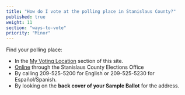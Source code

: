 ```yaml
---
title: "How do I vote at the polling place in Stanislaus County?"
published: true
weight: 11
section: "ways-to-vote"
priority: "Minor"
---
```


Find your polling place:  
- In the [My Voting Location](#section-my-polling-place) section of this site.  
- [Online](http://qa.co.stanislaus.ca.us/ElectionsWeb/pollLocate.jsp) through the Stanislaus County Elections Office  
- By calling 209-525-5200 for English or 209-525-5230 for Español/Spanish.  
- By looking on the **back cover of your Sample Ballot** for the address.  
